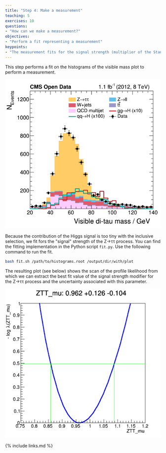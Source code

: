```yaml
---
title: "Step 4: Make a measurement"
teaching: 5
exercises: 10
questions:
- "How can we make a measurement?"
objectives:
- "Perform a fit representing a measurement"
keypoints:
- "The measurement fits for the signal strength (multiplier of the Standard Model expectation) of the Z to two tau lepton process."
---
```


This step performs a fit on the histograms of the visible mass plot to perform a measurement.

![](../fig/m_vis.png)

Because the contribution of the Higgs signal is too tiny with the inclusive selection, we fit fors the "signal" strength of the Z→ττ process. You can find the fitting implementation in the Python script `fit.py`. Use the following command to run the fit.

```bash
bash fit.sh /path/to/histograms.root /output/dir/with/plot
```

The resulting plot (see below) shows the scan of the profile likelihood from which we can extract the best fit value of the signal strength modifier for the Z→ττ process and the uncertainty associated with this parameter.

![](../fig/fit.png)

{% include links.md %}
